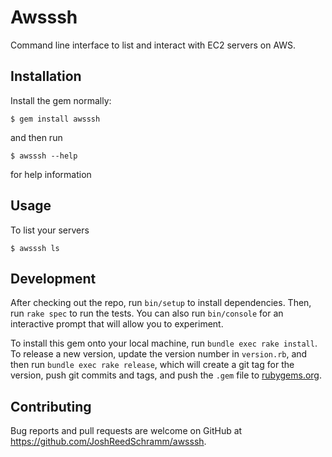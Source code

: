 # Awsssh

Command line interface to list and interact with EC2 servers on AWS.

## Installation

Install the gem normally:

    $ gem install awsssh

and then run

    $ awsssh --help

for help information

## Usage

To list your servers

    $ awsssh ls

## Development

After checking out the repo, run `bin/setup` to install dependencies. Then, run `rake spec` to run the tests. You can also run `bin/console` for an interactive prompt that will allow you to experiment.

To install this gem onto your local machine, run `bundle exec rake install`. To release a new version, update the version number in `version.rb`, and then run `bundle exec rake release`, which will create a git tag for the version, push git commits and tags, and push the `.gem` file to [rubygems.org](https://rubygems.org).

## Contributing

Bug reports and pull requests are welcome on GitHub at https://github.com/JoshReedSchramm/awsssh.

